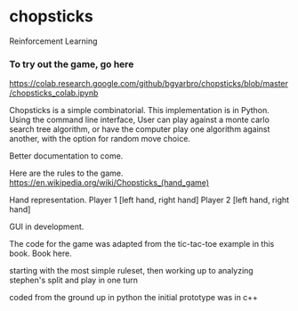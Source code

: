# chopsticks
Reinforcement Learning

### To try out the game, go here
https://colab.research.google.com/github/bgyarbro/chopsticks/blob/master/chopsticks_colab.ipynb

Chopsticks is a simple combinatorial. This implementation is in Python.  Using the command line interface,
User can play against a monte carlo search tree algorithm, or have the computer play one algorithm
against another, with the option for random move choice.

Better documentation to come.

Here are the rules to the game.
https://en.wikipedia.org/wiki/Chopsticks_(hand_game)

Hand representation.
Player 1 [left hand, right hand]
Player 2 [left hand, right hand]

GUI in development.

The code for the game was adapted from the tic-tac-toe example in this book. Book here.

starting with the most simple ruleset, then working up to analyzing stephen's split and play in one turn

coded from the ground up in python
the initial prototype was in c++
